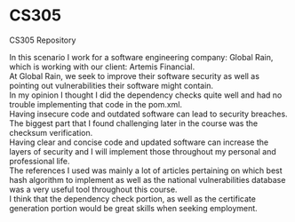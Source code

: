 # CS305
CS305 Repository

In this scenario I work for a software engineering company: Global Rain, which is working with our client: Artemis Financial.  
At Global Rain, we seek to improve their software security as well as pointing out vulnerabilities their software might contain.  
In my opinion I thought I did the dependency checks quite well and had no trouble implementing that code in the pom.xml.  
Having insecure code and outdated software can lead to security breaches.  
The biggest part that I found challenging later in the course was the checksum verification.  
Having clear and concise code and updated software can increase the layers of security and I will implement those throughout my personal and professional life.  
The references I used was mainly a lot of articles pertaining on which best hash algorithm to implement as well as the national vulnerabilities database was a very useful tool throughout this course.  
I think that the dependency check portion, as well as the certificate generation portion would be great skills when seeking employment.  
